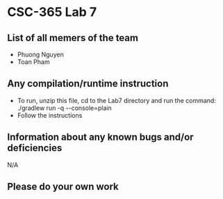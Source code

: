 # CSC-365 Lab 7

## List of all memers of the team
- Phuong Nguyen
- Toan Pham

## Any compilation/runtime instruction

- To run, unzip this file, cd to the Lab7 directory and run the command:
    ./gradlew run -q --console=plain
- Follow the instructions

## Information about any known bugs and/or deficiencies

N/A

## Please do your own work
